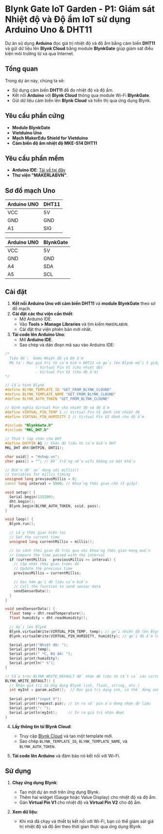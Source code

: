 
# Blynk Gate IoT Garden - P1: Giám sát Nhiệt độ và Độ ẩm IoT sử dụng Arduino Uno & DHT11

Dự án sử dụng **Arduino** đọc giá trị nhiệt độ và độ ẩm bằng cảm biến **DHT11** và gửi dữ liệu lên **Blynk Cloud** bằng module **BlynkGate** giúp giám sát điều kiện môi trường từ xa qua Internet.

## Tổng quan

Trong dự án này, chúng ta sẽ:
- Sử dụng cảm biến **DHT11** để đo nhiệt độ và độ ẩm.
- Kết nối **Arduino** với **Blynk Cloud** thông qua module Wi-Fi **BlynkGate**.
- Gửi dữ liệu cảm biến lên **Blynk Cloud** và hiển thị qua ứng dụng Blynk.

## Yêu cầu phần cứng

- **Module BlynkGate**
- **Vietduino Uno**
- **Mạch MakerEdu Shield for Vietduino**
- **Cảm biến độ ẩm nhiệt độ MKE-S14 DHT11**

## Yêu cầu phần mềm

- **Arduino IDE**: [Tải về tại đây](https://www.arduino.cc/en/software)
- **Thư viện "MAKERLABVN"**.

## Sơ đồ mạch Uno

| **Arduino UNO**      | **DHT11**  |
|--------------|---------------|
| VCC          | 5V            |
| GND          | GND           |
| A1           | SIG            |

| **Arduino UNO**   | **BlynkGate**  |
|--------------|----------------|
| VCC          | 5V             |
| GND          | GND            |
| A4           | SDA            |
| A5           | SCL            |

## Cài đặt

1. **Kết nối Arduino Uno với cảm biến DHT11** và **module BlynkGate** theo sơ đồ mạch.
2. **Cài đặt các thư viện cần thiết**:
   - Mở Arduino IDE.
   - Vào **Tools > Manage Libraries** và tìm kiếm `MAKERLABVN`.
   - Cài đặt thư viện phiên bản mới nhất.
3. **Tải code lên Arduino Uno**:
   - Mở **Arduino IDE**.
   - Sao chép và dán đoạn mã sau vào Arduino IDE:

```cpp
/*
  Tiêu đề:  Demo Nhiệt độ và Độ ẩm
  Mô tả: Đọc giá trị từ cảm biến DHT11 và gửi lên Blynk mỗi 5 giây.
              - Virtual Pin V1 (cho nhiệt độ)
              - Virtual Pin V2 (cho độ ẩm)
*/

// Cấu hình Blynk
#define BLYNK_TEMPLATE_ID "GET_FROM_BLYNK_CLOUND"
#define BLYNK_TEMPLATE_NAME "GET_FROM_BLYNK_CLOUND"
#define BLYNK_AUTH_TOKEN "GET_FROM_BLYNK_CLOUND"

// Định nghĩa Virtual Pin cho nhiệt độ và độ ẩm
#define VIRTUAL_PIN_TEMP 1 // Virtual Pin V1 dành cho nhiệt độ
#define VIRTUAL_PIN_HUMIDITY 2 // Virtual Pin V2 dành cho độ ẩm

#include "BlynkGate.h"
#include "MKL_DHT.h"

// Thiết lập chân cho DHT
#define DHTPIN A1 // Chân dữ liệu từ cảm biến DHT
MKL_DHT dht(DHTPIN, DHT11);

char ssid[] = "Hshop.vn";
char pass[] = ""; // Để trống nếu wifi không có mật khẩu

// Biến để sử dụng với millis()
// Variables for millis timing
unsigned long previousMillis = 0;
const long interval = 5000; // Khoảng thời gian chờ (5 giây)

void setup() {
  Serial.begin(115200);
  dht.begin();
  Blynk.begin(BLYNK_AUTH_TOKEN, ssid, pass);
}

void loop() {
  Blynk.run();

  // Lấy thời gian hiện tại
  // Get the current time
  unsigned long currentMillis = millis();

  // So sánh thời gian đã trôi qua với khoảng thời gian mong muốn
  // Compare the time passed with the interval
  if (currentMillis - previousMillis >= interval) {
    // Cập nhật thời gian trước đó
    // Update the previous time
    previousMillis = currentMillis;

    // Gọi hàm gửi dữ liệu cảm biến
    // Call the function to send sensor data
    sendSensorData();
  }
}

void sendSensorData() {
  float temp = dht.readTemperature();
  float humidity = dht.readHumidity();
  
  // Gửi lên Blynk
  Blynk.virtualWrite(VIRTUAL_PIN_TEMP, temp); // gửi nhiệt độ lên Blynk
  Blynk.virtualWrite(VIRTUAL_PIN_HUMIDITY, humidity); // gửi độ ẩm lên Blynk

  Serial.print("Nhiệt độ: ");
  Serial.print(temp);
  Serial.print(" *C, Độ ẩm: ");
  Serial.print(humidity);
  Serial.println(" %");
}

// Cấu trúc BLYNK_WRITE_DEFAULT để nhận dữ liệu từ tất cả các virtual pin
BLYNK_WRITE_DEFAULT() {
  // Nhận giá trị từ ứng dụng Blynk (int, float, string, etc.)
  int myInt = param.asInt();  // Đọc giá trị dạng int, có thể dùng asFloat(), asString() cho các kiểu khác
  
  Serial.print("input V");
  Serial.print(request.pin); // In ra số pin ảo đang nhận dữ liệu
  Serial.print(": ");
  Serial.println(myInt);     // In ra giá trị nhận được
}

```

4. **Lấy thông tin từ Blynk Cloud**:
   - Truy cập [Blynk Cloud](https://blynk.cloud/) và tạo một template mới.
   - Sao chép `BLYNK_TEMPLATE_ID`, `BLYNK_TEMPLATE_NAME`, và `BLYNK_AUTH_TOKEN`.

   
5. **Tải code lên Arduino** và đảm bảo nó kết nối với Wi-Fi.

## Sử dụng

1. **Chạy ứng dụng Blynk**:
   - Tạo một dự án mới trên ứng dụng Blynk.
   - Thêm hai widget (Gauge hoặc Value Display) cho nhiệt độ và độ ẩm.
   - Gán **Virtual Pin V1** cho nhiệt độ và **Virtual Pin V2** cho độ ẩm.

2. **Xem dữ liệu**:
   - Khi mã đã chạy và thiết bị kết nối với Wi-Fi, bạn có thể giám sát giá trị nhiệt độ và độ ẩm theo thời gian thực qua ứng dụng Blynk.

